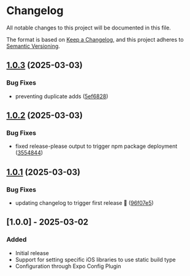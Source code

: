 # Changelog

All notable changes to this project will be documented in this file.

The format is based on [Keep a Changelog](https://keepachangelog.com/en/1.0.0/),
and this project adheres to [Semantic Versioning](https://semver.org/spec/v2.0.0.html).

## [1.0.3](https://github.com/jonshaffer/expo-plugin-ios-static-libraries/compare/expo-plugin-ios-static-libraries-v1.0.2...expo-plugin-ios-static-libraries-v1.0.3) (2025-03-03)


### Bug Fixes

* preventing duplicate adds ([5ef6828](https://github.com/jonshaffer/expo-plugin-ios-static-libraries/commit/5ef6828e6a3eb75f293ca69640e3b8b1135dba31))

## [1.0.2](https://github.com/jonshaffer/expo-plugin-ios-static-libraries/compare/expo-plugin-ios-static-libraries-v1.0.1...expo-plugin-ios-static-libraries-v1.0.2) (2025-03-03)


### Bug Fixes

* fixed release-please output to trigger npm package deployment ([3554844](https://github.com/jonshaffer/expo-plugin-ios-static-libraries/commit/3554844c2211a121e75a1ff08dd88283373d306c))

## [1.0.1](https://github.com/jonshaffer/expo-plugin-ios-static-libraries/compare/expo-plugin-ios-static-libraries-v1.0.0...expo-plugin-ios-static-libraries-v1.0.1) (2025-03-03)


### Bug Fixes

* updating changelog to trigger first release 🚀 ([96f07e5](https://github.com/jonshaffer/expo-plugin-ios-static-libraries/commit/96f07e59fafbe2f0c3b1c0418b00a08809356548))

## [1.0.0] - 2025-03-02

### Added

- Initial release
- Support for setting specific iOS libraries to use static build type
- Configuration through Expo Config Plugin
